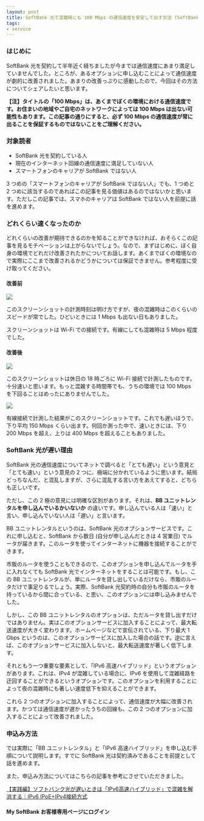 ```yaml
---
layout: post
title: SoftBank 光で混雑時にも 100 Mbps の通信速度を安定して出す方法 (SoftBank 回線未契約者対象)
tags:
- service
---
```


### はじめに
SoftBank 光を契約して半年近く経ちましたが今までは通信速度にあまり満足していませんでした。ところが、あるオプションに申し込むことによって通信速度が劇的に改善されました。あまりの改善っぷりに感動したので、今回はその方法についてシェアしたいと思います。

**【注】タイトルの「100 Mbps」は、あくまでぼくの環境における通信速度です。お住まいの地域やご自宅のネットワークによっては 100 Mbps は出ない可能性もあります。この記事の通りにすると、必ず 100 Mbps の通信速度が常に出ることを保証するものではないことをご理解ください。**

### 対象読者
- SoftBank 光を契約している人
- 現在のインターネット回線の通信速度に満足していない人
- スマートフォンのキャリアが SoftBank ではない人

3 つめの「スマートフォンのキャリアが SoftBank ではない人」でも、1 つめと 2 つめに該当するのであればこの記事を見る価値はあるのではないかと思います。ただしこの記事では、スマホのキャリアは SoftBank ではない人を前提に話を進めます。

### どれくらい速くなったのか
どれくらいの改善が期待できるのかを知ることができなければ、おそらくこの記事を見るモチベーションは上がらないでしょう。なので、まずはじめに、ぼく自身の環境でどれだけ改善されたかについてお話します。あくまでぼくの環境なので実際にここまで改善されるかどうかについては保証できません。参考程度に受け取ってください。

#### 改善前
![](https://raw.githubusercontent.com/noraworld/blog-content/main/softbank-guang-dehun-za-shi-nimo-100-mbps-notong-xin-su-du-woan-ding-sitechu-sufang-fa-softbank-hui-xian-wei-qi-yue-zhe-dui-xiang/before_bb_unit.png)

このスクリーンショットの計測時刻は明け方ですが、夜の混雑時はこのくらいのスピードが常でした。ひどいときには 1 Mbps も出ない日もありました。

スクリーンショットは Wi-Fi での接続です。有線にしても混雑時は 5 Mbps 程度でした。

#### 改善後
![](https://raw.githubusercontent.com/noraworld/blog-content/main/softbank-guang-dehun-za-shi-nimo-100-mbps-notong-xin-su-du-woan-ding-sitechu-sufang-fa-softbank-hui-xian-wei-qi-yue-zhe-dui-xiang/after_bb_unit_wifi.png)

このスクリーンショットは休日の 18 時ごろに Wi-Fi 接続で計測したものです。十分速いと思います。もっと混雑する時間帯でも、うちの環境では 100 Mbps を下回ることはめったにありませんでした。

![](https://raw.githubusercontent.com/noraworld/blog-content/main/softbank-guang-dehun-za-shi-nimo-100-mbps-notong-xin-su-du-woan-ding-sitechu-sufang-fa-softbank-hui-xian-wei-qi-yue-zhe-dui-xiang/after_bb_unit_wire.png)

有線接続で計測した結果がこのスクリーンショットです。これでも遅いほうで、下り平均 150 Mbps くらい出ます。何回か測った中で、速いときには、下り 200 Mbps を超え、上りは 400 Mbps を超えることもありました。

### SoftBank 光が遅い理由
SoftBank 光の通信速度についてネットで調べると「とても遅い」という意見と「とても速い」という意見の 2 つに、極端に分かれているように思います。結局どっちなんだ、と混乱しますが、さらに混乱する言い方をあえてすると、どちらも正しいです。

ただし、この 2 極の意見には明確な区別があります。それは、**BB ユニットレンタルを申し込んでいるかいないか** の違いです。申し込んでいる人は「速い」と言い、申し込んでいない人は「遅い」と言います。

BB ユニットレンタルというのは、SoftBank 光のオプションサービスです。これに申し込むと、SoftBank から数日 (自分が申し込んだときは 4 営業日) でルータが届きます。このルータを使ってインターネットに機器を接続することができます。

市販のルータを使うこともできるので、このオプションを申し込んでルータを手に入れなくても SoftBank 光でインターネットをすることは可能です。もし、この BB ユニットレンタルが、単にルータを貸し出しているだけなら、市販のルータだけで事足りるでしょう。実際、SoftBank 光契約時の自分も市販のルータを持っているから間に合っている、と思い、このオプションには申し込みませんでした。

しかし、この BB ユニットレンタルのオプションは、ただルータを貸し出すだけではありません。実はこのオプションサービスに加入することによって、最大転送速度が大きく変わります。ホームページなどで宣伝されている、下り最大 1 Gbps というのは、このオプションサービスに加入した場合の話です。逆に言えば、このオプションサービスに加入しないと、最大転送速度が著しく低下します。

それともう一つ重要な要素として、「IPv6 高速ハイブリッド」というオプションがあります。これは、IPv4 が混雑している場合に、IPv6 を使用して混雑経路を迂回することができるというオプションです。このオプションを利用することによって夜の混雑時にも著しい速度低下を抑えることができます。

これら 2 つのオプションに加入することによって、通信速度が大幅に改善されます。かつては通信速度が遅かったうちの回線も、この 2 つのオプションに加入することによって改善されました。

### 申込み方法
では実際に「BB ユニットレンタル」と「IPv6 高速ハイブリッド」を申し込む手順について説明します。すでに SoftBank 光は契約済みであることを前提として話を進めます。

また、申込み方法についてはこちらの記事を参考にさせていただきました。

[【実践編】ソフトバンク光が遅いときは「IPv6高速ハイブリッド」で混雑を解消する｜IPv6 IPoE+IPv4接続方式](https://www.odorikoblog.net/entry/hybrid/)

#### My SoftBank お客様専用ページにログイン
